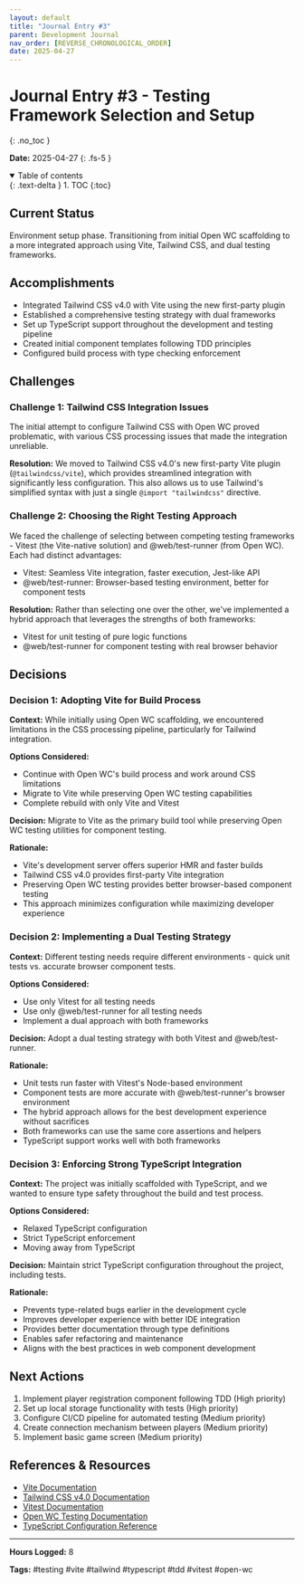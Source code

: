 ```yaml
---
layout: default
title: "Journal Entry #3"
parent: Development Journal
nav_order: [REVERSE_CHRONOLOGICAL_ORDER]
date: 2025-04-27
---
```


# Journal Entry #3 - Testing Framework Selection and Setup
{: .no_toc }

**Date:** 2025-04-27
{: .fs-5 }

<details open markdown="block">
  <summary>
    Table of contents
  </summary>
  {: .text-delta }
1. TOC
{:toc}
</details>

## Current Status

Environment setup phase. Transitioning from initial Open WC scaffolding to a more integrated approach using Vite, Tailwind CSS, and dual testing frameworks.

## Accomplishments

- Integrated Tailwind CSS v4.0 with Vite using the new first-party plugin
- Established a comprehensive testing strategy with dual frameworks
- Set up TypeScript support throughout the development and testing pipeline
- Created initial component templates following TDD principles
- Configured build process with type checking enforcement

## Challenges

### Challenge 1: Tailwind CSS Integration Issues

The initial attempt to configure Tailwind CSS with Open WC proved problematic, with various CSS processing issues that made the integration unreliable.

**Resolution:**
We moved to Tailwind CSS v4.0's new first-party Vite plugin (`@tailwindcss/vite`), which provides streamlined integration with significantly less configuration. This also allows us to use Tailwind's simplified syntax with just a single `@import "tailwindcss"` directive.

### Challenge 2: Choosing the Right Testing Approach

We faced the challenge of selecting between competing testing frameworks - Vitest (the Vite-native solution) and @web/test-runner (from Open WC). Each had distinct advantages:

- Vitest: Seamless Vite integration, faster execution, Jest-like API
- @web/test-runner: Browser-based testing environment, better for component tests

**Resolution:**
Rather than selecting one over the other, we've implemented a hybrid approach that leverages the strengths of both frameworks:
- Vitest for unit testing of pure logic functions
- @web/test-runner for component testing with real browser behavior

## Decisions

### Decision 1: Adopting Vite for Build Process

**Context:**
While initially using Open WC scaffolding, we encountered limitations in the CSS processing pipeline, particularly for Tailwind integration.

**Options Considered:**
- Continue with Open WC's build process and work around CSS limitations
- Migrate to Vite while preserving Open WC testing capabilities
- Complete rebuild with only Vite and Vitest

**Decision:**
Migrate to Vite as the primary build tool while preserving Open WC testing utilities for component testing.

**Rationale:**
- Vite's development server offers superior HMR and faster builds
- Tailwind CSS v4.0 provides first-party Vite integration
- Preserving Open WC testing provides better browser-based component testing
- This approach minimizes configuration while maximizing developer experience

### Decision 2: Implementing a Dual Testing Strategy

**Context:**
Different testing needs require different environments - quick unit tests vs. accurate browser component tests.

**Options Considered:**
- Use only Vitest for all testing needs
- Use only @web/test-runner for all testing needs
- Implement a dual approach with both frameworks

**Decision:**
Adopt a dual testing strategy with both Vitest and @web/test-runner.

**Rationale:**
- Unit tests run faster with Vitest's Node-based environment
- Component tests are more accurate with @web/test-runner's browser environment
- The hybrid approach allows for the best development experience without sacrifices
- Both frameworks can use the same core assertions and helpers
- TypeScript support works well with both frameworks

### Decision 3: Enforcing Strong TypeScript Integration

**Context:**
The project was initially scaffolded with TypeScript, and we wanted to ensure type safety throughout the build and test process.

**Options Considered:**
- Relaxed TypeScript configuration
- Strict TypeScript enforcement
- Moving away from TypeScript

**Decision:**
Maintain strict TypeScript configuration throughout the project, including tests.

**Rationale:**
- Prevents type-related bugs earlier in the development cycle
- Improves developer experience with better IDE integration
- Provides better documentation through type definitions
- Enables safer refactoring and maintenance
- Aligns with the best practices in web component development

## Next Actions

1. Implement player registration component following TDD (High priority)
2. Set up local storage functionality with tests (High priority)
3. Configure CI/CD pipeline for automated testing (Medium priority)
4. Create connection mechanism between players (Medium priority)
5. Implement basic game screen (Medium priority)

## References & Resources

- [Vite Documentation](https://vitejs.dev/guide/)
- [Tailwind CSS v4.0 Documentation](https://tailwindcss.com/docs)
- [Vitest Documentation](https://vitest.dev/)
- [Open WC Testing Documentation](https://open-wc.org/docs/testing/testing-package/)
- [TypeScript Configuration Reference](https://www.typescriptlang.org/tsconfig)

---

**Hours Logged:** 8

**Tags:** #testing #vite #tailwind #typescript #tdd #vitest #open-wc